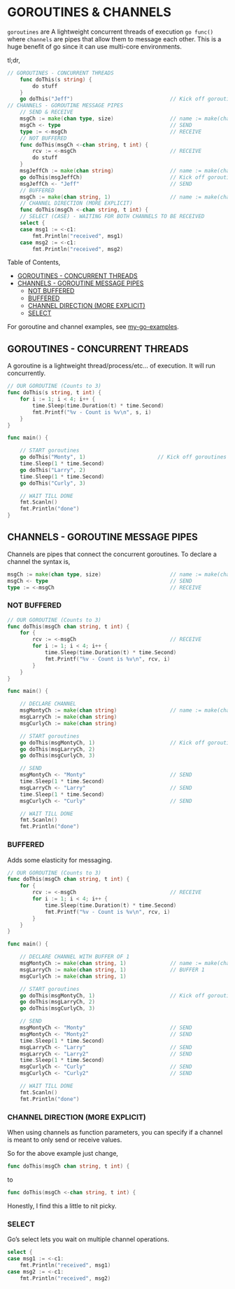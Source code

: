# GOROUTINES & CHANNELS

`goroutines` are A lightweight concurrent threads of execution `go func()`
where `channels` are pipes that allow them to message each other.
This is a huge benefit of go since it can use multi-core environments.

tl;dr,

```go
// GOROUTINES - CONCURRENT THREADS
    func doThis(s string) {
        do stuff
    }
    go doThis("Jeff")                               // Kick off goroutine
// CHANNELS - GOROUTINE MESSAGE PIPES
    // SEND & RECEIVE
    msgCh := make(chan type, size)                  // name := make(chan type, buffer size)
    msgCh <- type                                   // SEND
    type := <-msgCh                                 // RECEIVE
    // NOT BUFFERED
    func doThis(msgCh <-chan string, t int) {
        rcv := <-msgCh                              // RECEIVE
        do stuff
    }
    msgJeffCh := make(chan string)                  // name := make(chan type)
    go doThis(msgJeffCh)                            // Kick off goroutine
    msgJeffCh <- "Jeff"                             // SEND
    // BUFFERED
    msgCh := make(chan string, 1)                   // name := make(chan type, buffer size)
    // CHANNEL DIRECTION (MORE EXPLICIT)
    func doThis(msgCh <-chan string, t int) {
    // SELECT (CASE) - WAITING FOR BOTH CHANNELS TO BE RECEIVED
    select {
    case msg1 := <-c1:
        fmt.Println("received", msg1)
    case msg2 := <-c1:
        fmt.Println("received", msg2)
```

Table of Contents,

* [GOROUTINES - CONCURRENT THREADS](https://github.com/JeffDeCola/my-cheat-sheets/tree/master/software/development/languages/go-cheat-sheet/goroutines-and-channels.md#goroutines---concurrent-threads)
* [CHANNELS - GOROUTINE MESSAGE PIPES](https://github.com/JeffDeCola/my-cheat-sheets/tree/master/software/development/languages/go-cheat-sheet/goroutines-and-channels.md#channels---goroutine-message-pipes)
  * [NOT BUFFERED](https://github.com/JeffDeCola/my-cheat-sheets/tree/master/software/development/languages/go-cheat-sheet/goroutines-and-channels.md#not-buffered)
  * [BUFFERED](https://github.com/JeffDeCola/my-cheat-sheets/tree/master/software/development/languages/go-cheat-sheet/goroutines-and-channels.md#buffered)
  * [CHANNEL DIRECTION (MORE EXPLICIT)](https://github.com/JeffDeCola/my-cheat-sheets/tree/master/software/development/languages/go-cheat-sheet/goroutines-and-channels.md#channel-direction-more-explicit)
  * [SELECT](https://github.com/JeffDeCola/my-cheat-sheets/tree/master/software/development/languages/go-cheat-sheet/goroutines-and-channels.md#select)
  
For goroutine and channel examples, see
[my-go-examples](https://github.com/JeffDeCola/my-go-examples#goroutines).

## GOROUTINES - CONCURRENT THREADS

A goroutine is a lightweight thread/process/etc... of execution.
It will run concurrently.

```go
// OUR GOROUTINE (Counts to 3)
func doThis(s string, t int) {
    for i := 1; i < 4; i++ {
        time.Sleep(time.Duration(t) * time.Second)
        fmt.Printf("%v - Count is %v\n", s, i)
    }
}

func main() {

    // START goroutines
    go doThis("Monty", 1)                       // Kick off goroutines
    time.Sleep(1 * time.Second)
    go doThis("Larry", 2)
    time.Sleep(1 * time.Second)
    go doThis("Curly", 3)

    // WAIT TILL DONE
    fmt.Scanln()
    fmt.Println("done")
}
```

## CHANNELS - GOROUTINE MESSAGE PIPES

Channels are pipes that connect the concurrent goroutines.
To declare a channel the syntax is,

```go
msgCh := make(chan type, size)                      // name := make(chan type, buffer size)
msgCh <- type                                       // SEND
type := <-msgCh                                     // RECEIVE
```

### NOT BUFFERED

```go
// OUR GOROUTINE (Counts to 3)
func doThis(msgCh chan string, t int) {
    for {
        rcv := <-msgCh                              // RECEIVE
        for i := 1; i < 4; i++ {
            time.Sleep(time.Duration(t) * time.Second)
            fmt.Printf("%v - Count is %v\n", rcv, i)
        }
    }
}

func main() {

    // DECLARE CHANNEL
    msgMontyCh := make(chan string)                 // name := make(chan type)
    msgLarryCh := make(chan string)
    msgCurlyCh := make(chan string)

    // START goroutines
    go doThis(msgMontyCh, 1)                        // Kick off goroutines
    go doThis(msgLarryCh, 2)
    go doThis(msgCurlyCh, 3)

    // SEND
    msgMontyCh <- "Monty"                           // SEND
    time.Sleep(1 * time.Second)
    msgLarryCh <- "Larry"                           // SEND
    time.Sleep(1 * time.Second)
    msgCurlyCh <- "Curly"                           // SEND

    // WAIT TILL DONE
    fmt.Scanln()
    fmt.Println("done")
```

### BUFFERED

Adds some elasticity for messaging.

```go
// OUR GOROUTINE (Counts to 3)
func doThis(msgCh chan string, t int) {
    for {
        rcv := <-msgCh                              // RECEIVE
        for i := 1; i < 4; i++ {
            time.Sleep(time.Duration(t) * time.Second)
            fmt.Printf("%v - Count is %v\n", rcv, i)
        }
    }
}

func main() {

    // DECLARE CHANNEL WITH BUFFER OF 1
    msgMontyCh := make(chan string, 1)              // name := make(chan type)
    msgLarryCh := make(chan string, 1)              // BUFFER 1
    msgCurlyCh := make(chan string, 1)

    // START goroutines
    go doThis(msgMontyCh, 1)                        // Kick off goroutines
    go doThis(msgLarryCh, 2)
    go doThis(msgCurlyCh, 3)

    // SEND
    msgMontyCh <- "Monty"                           // SEND
    msgMontyCh <- "Monty2"                          // SEND
    time.Sleep(1 * time.Second)
    msgLarryCh <- "Larry"                           // SEND
    msgLarryCh <- "Larry2"                          // SEND
    time.Sleep(1 * time.Second)
    msgCurlyCh <- "Curly"                           // SEND
    msgCurlyCh <- "Curly2"                          // SEND

    // WAIT TILL DONE
    fmt.Scanln()
    fmt.Println("done")
```

### CHANNEL DIRECTION (MORE EXPLICIT)

When using channels as function parameters,
you can specify if a channel is meant to only send or receive values.

So for the above example just change,

```go
func doThis(msgCh chan string, t int) {
```

to

```go
func doThis(msgCh <-chan string, t int) {
```

Honestly, I find this a little to nit picky.

### SELECT

Go’s select lets you wait on multiple channel operations.

```go
select {
case msg1 := <-c1:
    fmt.Println("received", msg1)
case msg2 := <-c1:
    fmt.Println("received", msg2)
```
